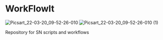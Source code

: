 # WorkFlowIt
![Picsart_22-03-20_09-52-26-010](https://user-images.githubusercontent.com/36916707/159447606-f956653b-371e-4c0c-8535-9ba86acb1d77.png)
![Picsart_22-03-20_09-52-26-010 (1)](https://user-images.githubusercontent.com/36916707/159448368-65857938-1eb1-4ab9-96c0-71f0a92684c6.png)


Repository for SN scripts and workflows 
